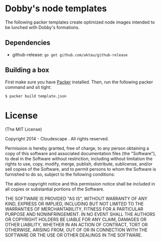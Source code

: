 # Dobby's node templates
The following packer templates create optimized node images intended to be lunched with Dobby's formations.

## Dependencies
* github-release: `go get github.com/aktau/github-release`

## Building a box
First make sure you have [Packer](http://www.packer.io/intro/getting-started/setup.html) installed. Then, run the following packer command and sit tight:

```
$ packer build template.json
```



# License

(The MIT License)

Copyright 2014 - Cloudescape . All rights reserved.

Permission is hereby granted, free of charge, to any person obtaining a copy of this software and associated documentation files (the "Software"), to deal in the Software without restriction, including without limitation the rights to use, copy, modify, merge, publish, distribute, sublicense, and/or sell copies of the Software, and to permit persons to whom the Software is furnished to do so, subject to the following conditions:

The above copyright notice and this permission notice shall be included in all copies or substantial portions of the Software.

THE SOFTWARE IS PROVIDED "AS IS", WITHOUT WARRANTY OF ANY KIND, EXPRESS OR IMPLIED, INCLUDING BUT NOT LIMITED TO THE WARRANTIES OF MERCHANTABILITY, FITNESS FOR A PARTICULAR PURPOSE AND NONINFRINGEMENT. IN NO EVENT SHALL THE AUTHORS OR COPYRIGHT HOLDERS BE LIABLE FOR ANY CLAIM, DAMAGES OR OTHER LIABILITY, WHETHER IN AN ACTION OF CONTRACT, TORT OR OTHERWISE, ARISING FROM, OUT OF OR IN CONNECTION WITH THE SOFTWARE OR THE USE OR OTHER DEALINGS IN THE SOFTWARE.